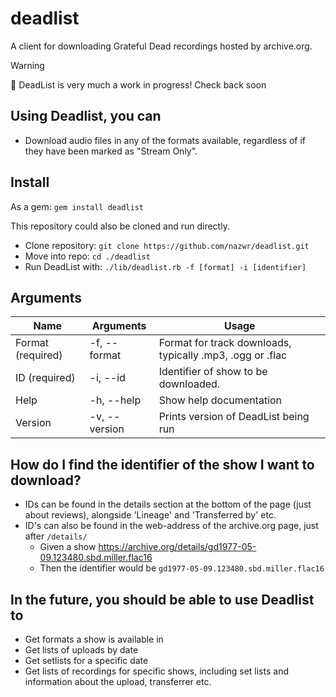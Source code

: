 # deadlist
A client for downloading Grateful Dead recordings hosted by archive.org.

> [!WARNING]  
> 🚧 DeadList is very much a work in progress!
> Check back soon

## Using Deadlist, you can
* Download audio files in any of the formats available, regardless of if they have been marked as "Stream Only".

## Install
As a gem:
`gem install deadlist`

This repository could also be cloned and run directly.
  * Clone repository: `git clone https://github.com/nazwr/deadlist.git`
  * Move into repo: `cd ./deadlist`
  * Run DeadList with: `./lib/deadlist.rb -f [format] -i [identifier]`

## Arguments
| Name              | Arguments     | Usage                                                      |
| ----------------- | ------------- | ---------------------------------------------------------- |
| Format (required) | -f, --format  | Format for track downloads, typically .mp3, .ogg or .flac  |
| ID (required)     | -i, --id      | Identifier of show to be downloaded.                       |
| Help              | -h, --help    | Show help documentation                                    |
| Version           | -v, --version | Prints version of DeadList being run                       |


## How do I find the identifier of the show I want to download?
* IDs can be found in the details section at the bottom of the page (just about reviews), alongside 'Lineage' and 'Transferred by' etc.
* ID's can also be found in the web-address of the archive.org page, just after `/details/`
  * Given a show https://archive.org/details/gd1977-05-09.123480.sbd.miller.flac16
  * Then the identifier would be `gd1977-05-09.123480.sbd.miller.flac16` 

## In the future, you should be able to use Deadlist to
* Get formats a show is available in
* Get lists of uploads by date
* Get setlists for a specific date
* Get lists of recordings for specific shows, including set lists and information about the upload, transferrer etc.
